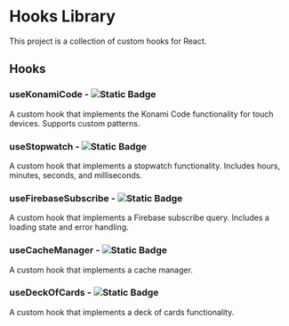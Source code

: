 # Hooks Library

This project is a collection of custom hooks for React.

## Hooks

### useKonamiCode - ![Static Badge](https://img.shields.io/badge/status-finished-lawngreen)

A custom hook that implements the Konami Code functionality for touch devices. Supports custom patterns.

### useStopwatch - ![Static Badge](https://img.shields.io/badge/status-finished-lawngreen)

A custom hook that implements a stopwatch functionality. Includes hours, minutes, seconds, and milliseconds.

### useFirebaseSubscribe - ![Static Badge](https://img.shields.io/badge/status-in%20progress-dodgerblue)

A custom hook that implements a Firebase subscribe query. Includes a loading state and error handling.

### useCacheManager - ![Static Badge](https://img.shields.io/badge/status-to%20do-darkorange)

A custom hook that implements a cache manager.

### useDeckOfCards - ![Static Badge](https://img.shields.io/badge/status-to%20do-darkorange)

A custom hook that implements a deck of cards functionality.
